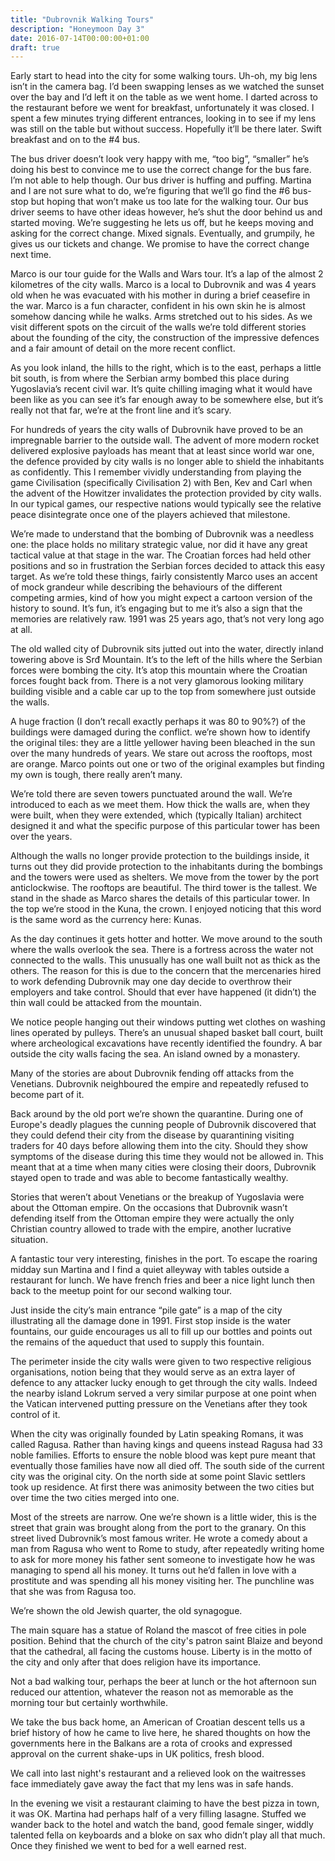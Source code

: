 ```yaml
---
title: "Dubrovnik Walking Tours"
description: "Honeymoon Day 3"
date: 2016-07-14T00:00:00+01:00
draft: true
---
```


Early start to head into the city for some walking tours. Uh-oh, my big lens
isn’t in the camera bag. I’d been swapping lenses as we watched the sunset over
the bay and I’d left it on the table as we went home. I darted across to the
restaurant before we went for breakfast, unfortunately it was closed. I spent a
few minutes trying different entrances, looking in to see if my lens was still
on the table but without success. Hopefully it’ll be there later. Swift
breakfast and on to the #4 bus.

The bus driver doesn’t look very happy with me, “too big”, “smaller” he’s doing
his best to convince me to use the correct change for the bus fare. I’m not able
to help though. Our bus driver is huffing and puffing. Martina and I are not
sure what to do, we’re figuring that we’ll go find the #6 bus-stop but hoping
that won’t make us too late for the walking tour. Our bus driver seems to have
other ideas however, he’s shut the door behind us and started moving. We’re
suggesting he lets us off, but he keeps moving and asking for the correct
change. Mixed signals. Eventually, and grumpily, he gives us our tickets and
change. We promise to have the correct change next time.

Marco is our tour guide for the Walls and Wars tour. It’s a lap of the almost 2
kilometres of the city walls. Marco is a local to Dubrovnik and was 4 years old
when he was evacuated with his mother in during a brief ceasefire in the war.
Marco is a fun character, confident in his own skin he is almost somehow dancing
while he walks. Arms stretched out to his sides. As we visit different spots on
the circuit of the walls we’re told different stories about the founding of the
city, the construction of the impressive defences and a fair amount of detail on
the more recent conflict.

As you look inland, the hills to the right, which is to the east, perhaps a
little bit south, is from where the Serbian army bombed this place during
Yugoslavia’s recent civil war. It’s quite chilling imaging what it would have
been like as you can see it’s far enough away to be somewhere else, but it’s
really not that far, we’re at the front line and it’s scary.

For hundreds of years the city walls of Dubrovnik have proved to be an
impregnable barrier to the outside wall. The advent of more modern rocket
delivered explosive payloads has meant that at least since world war one, the
defence provided by city walls is no longer able to shield the inhabitants as
confidently. This I remember vividly understanding from playing the game
Civilisation (specifically Civilisation 2) with Ben, Kev and Carl when the
advent of the Howitzer invalidates the protection provided by city walls. In our
typical games, our respective nations would typically see the relative peace
disintegrate once one of the players achieved that milestone.

We’re made to understand that the bombing of Dubrovnik was a needless one: the
place holds no military strategic value, nor did it have any great tactical
value at that stage in the war. The Croatian forces had held other positions and
so in frustration the Serbian forces decided to attack this easy target. As
we’re told these things, fairly consistently Marco uses an accent of mock
grandeur while describing the behaviours of the different competing armies, kind
of how you might expect a cartoon version of the history to sound. It’s fun,
it’s engaging but to me it’s also a sign that the memories are relatively raw.
1991 was 25 years ago, that’s not very long ago at all.

The old walled city of Dubrovnik sits jutted out into the water, directly inland
towering above is Srđ Mountain. It’s to the left of the hills where the Serbian
forces were bombing the city. It’s atop this mountain where the Croatian forces
fought back from. There is a not very glamorous looking military building
visible and a cable car up to the top from somewhere just outside the walls.

A huge fraction (I don’t recall exactly perhaps it was 80 to 90%?) of the
buildings were damaged during the conflict. we’re shown how to identify the
original tiles: they are a little yellower having been bleached in the sun over
the many hundreds of years. We stare out across the rooftops, most are orange.
Marco points out one or two of the original examples but finding my own is
tough, there really aren’t many.

We’re told there are seven towers punctuated around the wall. We’re introduced
to each as we meet them. How thick the walls are, when they were built, when
they were extended, which (typically Italian) architect designed it and what the
specific purpose of this particular tower has been over the years.

Although the walls no longer provide protection to the buildings inside, it
turns out they did provide protection to the inhabitants during the bombings and
the towers were used as shelters. We move from the tower by the port
anticlockwise. The rooftops are beautiful. The third tower is the tallest. We
stand in the shade as Marco shares the details of this particular tower. In the
top we’re stood in the Kuna, the crown. I enjoyed noticing that this word is the
same word as the currency here: Kunas.

As the day continues it gets hotter and hotter. We move around to the south
where the walls overlook the sea. There is a fortress across the water not
connected to the walls. This unusually has one wall built not as thick as the
others. The reason for this is due to the concern that the mercenaries hired to
work defending Dubrovnik may one day decide to overthrow their employers and
take control. Should that ever have happened (it didn’t) the thin wall could be
attacked from the mountain.

We notice people hanging out their windows putting wet clothes on washing lines
operated by pulleys. There’s an unusual shaped basket ball court, built where
archeological excavations have recently identified the foundry. A bar outside
the city walls facing the sea. An island owned by a monastery.

Many of the stories are about Dubrovnik fending off attacks from the Venetians.
Dubrovnik neighboured the empire and repeatedly refused to become part of it.

Back around by the old port we’re shown the quarantine. During one of Europe's
deadly plagues the cunning people of Dubrovnik discovered that they could defend
their city from the disease by quarantining visiting traders for 40 days before
allowing them into the city. Should they show symptoms of the disease during
this time they would not be allowed in. This meant that at a time when many
cities were closing their doors, Dubrovnik stayed open to trade and was able to
become fantastically wealthy.

Stories that weren’t about Venetians or the breakup of Yugoslavia were about the
Ottoman empire. On the occasions that Dubrovnik wasn’t defending itself from the
Ottoman empire they were actually the only Christian country allowed to trade
with the empire, another lucrative situation.

A fantastic tour very interesting, finishes in the port. To escape the roaring
midday sun Martina and I find a quiet alleyway with tables outside a restaurant
for lunch. We have french fries and beer a nice light lunch then back to the
meetup point for our second walking tour.

Just inside the city’s main entrance “pile gate” is a map of the city
illustrating all the damage done in 1991. First stop inside is the water
fountains, our guide encourages us all to fill up our bottles and points out the
remains of the aqueduct that used to supply this fountain.

The perimeter inside the city walls were given to two respective religious
organisations, notion being that they would serve as an extra layer of defence
to any attacker lucky enough to get through the city walls. Indeed the nearby
island Lokrum served a very similar purpose at one point when the Vatican
intervened putting pressure on the Venetians after they took control of it.

When the city was originally founded by Latin speaking Romans, it was called
Ragusa. Rather than having kings and queens instead Ragusa had 33 noble
families. Efforts to ensure the noble blood was kept pure meant that eventually
those families have now all died off. The south side of the current city was the
original city. On the north side at some point Slavic settlers took up
residence. At first there was animosity between the two cities but over time the
two cities merged into one.

Most of the streets are narrow. One we’re shown is a little wider, this is the
street that grain was brought along from the port to the granary. On this street
lived Dubrovnik’s most famous writer. He wrote a comedy about a man from Ragusa
who went to Rome to study, after repeatedly writing home to ask for more money
his father sent someone to investigate how he was managing to spend all his
money. It turns out he’d fallen in love with a prostitute and was spending all
his money visiting her. The punchline was that she was from Ragusa too.

We’re shown the old Jewish quarter, the old synagogue.

The main square has a statue of Roland the mascot of free cities in pole
position. Behind that the church of the city's patron saint Blaize and beyond
that the cathedral, all facing the customs house. Liberty is in the motto of the
city and only after that does religion have its importance.

Not a bad walking tour, perhaps the beer at lunch or the hot afternoon sun
reduced our attention, whatever the reason not as memorable as the morning tour
but certainly worthwhile.

We take the bus back home, an American of Croatian descent tells us a brief
history of how he came to live here, he shared thoughts on how the governments
here in the Balkans are a rota of crooks and expressed approval on the current
shake-ups in UK politics, fresh blood.

We call into last night's restaurant and a relieved look on the waitresses face
immediately gave away the fact that my lens was in safe hands.

In the evening we visit a restaurant claiming to have the best pizza in town, it
was OK. Martina had perhaps half of a very filling lasagne. Stuffed we wander
back to the hotel and watch the band, good female singer, widdly talented fella
on keyboards and a bloke on sax who didn’t play all that much. Once they
finished we went to bed for a well earned rest.
